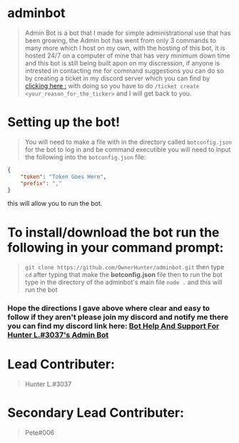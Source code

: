 # adminbot
> Admin Bot is a bot that I made for simple administrational use that has been growing, the Admin bot has went from only 3 commands to many more which I host on my own, with the hosting of this bot, it is hosted 24/7 on a computer of mine that has very minimum down time and this bot is still being built apon on my discression, if anyone is intrested in contacting me for command suggestions you can do so by creating a ticket in my discord server  which you can find by [clicking here :](<https://discord.gg/vVcu5JW>) with doing so you have to do ```/ticket create <your_reason_for_the_ticker>``` and I will get back to you.

# Setting up the bot!
> You will need to make a file with in the directory called ```botconfig.json``` for the bot to log in and be command executible you will need to input the following into the ```botconfig.json``` file:
```json
{
    "token": "Token Goes Here",
    "prefix": ","
}
``` 
this will allow you to run the bot.

# To install/download the bot run the following in your command prompt:
> ```git clone https://github.com/OwnerHunter/adminbot.git``` then type ```cd``` after typing that make the <b>botconfig.json</b> file
> then to run the bot type in the directory of the adminbot's main file  ```node .``` and this will run the bot

### Hope the directions I gave above where clear and easy to follow if they aren't please join my discord and notify me there you can find my discord link here: [Bot Help And Support For Hunter L.#3037's Admin Bot](<https://discord.gg/vVcu5JW>)

# Lead Contributer:
> Hunter L.#3037 

# Secondary Lead Contributer:
> Pete#006
